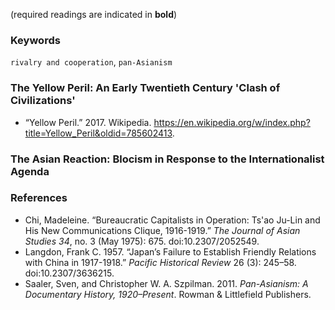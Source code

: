 (required readings are indicated in **bold**)


### Keywords
`rivalry and cooperation`, `pan-Asianism`

### The Yellow Peril: An Early Twentieth Century 'Clash of Civilizations'
* “Yellow Peril.” 2017. Wikipedia. https://en.wikipedia.org/w/index.php?title=Yellow_Peril&oldid=785602413.

### The Asian Reaction: Blocism in Response to the Internationalist Agenda

### References
* Chi, Madeleine. “Bureaucratic Capitalists in Operation: Ts'ao Ju-Lin and His New Communications Clique, 1916-1919.” *The Journal of Asian Studies 34*, no. 3 (May 1975): 675. doi:10.2307/2052549.
* Langdon, Frank C. 1957. “Japan’s Failure to Establish Friendly Relations with China in 1917-1918.” *Pacific Historical Review* 26 (3): 245–58. doi:10.2307/3636215.
* Saaler, Sven, and Christopher W. A. Szpilman. 2011. *Pan-Asianism: A Documentary History, 1920–Present*. Rowman & Littlefield Publishers.
